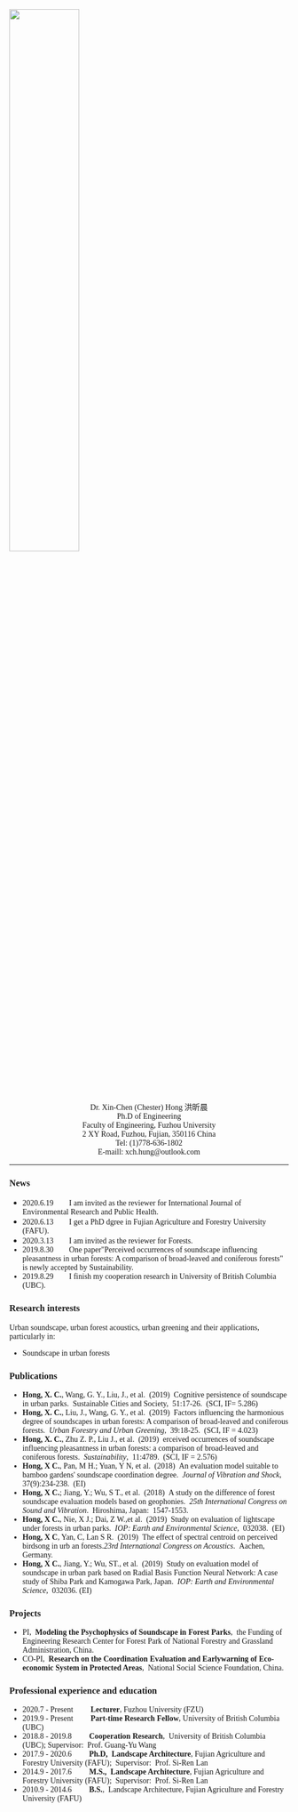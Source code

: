 <img src="https://github.com/xinchenhong/xinchenhong.github.io/blob/master/IMG_4002.png" width="50%" height="50%">

<p align="center">
        <font face="Time New Roman" >Dr. Xin-Chen (Chester) Hong  洪昕晨</font>
        <br>
        <font face="Time New Roman" >Ph.D of Engineering</font>
        <br>
        <font face="Time New Roman" >Faculty of Engineering, Fuzhou University</font>
        <br>
        <font face="Time New Roman" >2 XY Road, Fuzhou, Fujian, 350116 China</font>
        <br>
        <font face="Time New Roman" >Tel: (1)778-636-1802</font>
        <br>
        <font face="Time New Roman" > E-maill: xch.hung@outlook.com</font>
 </p>

****


### <font face="Time New Roman" >News</font>
- <font face="Time New Roman" >2020.6.19&emsp;&emsp;I am invited as the reviewer for International Journal of Environmental Research and Public Health.</font>
- <font face="Time New Roman" >2020.6.13&emsp;&emsp;I get a PhD dgree in Fujian Agriculture and Forestry University (FAFU). </font>
- <font face="Time New Roman" >2020.3.13&emsp;&emsp;I am invited as the reviewer for Forests.
- <font face="Time New Roman" >2019.8.30&emsp;&emsp;One paper"Perceived occurrences of soundscape influencing pleasantness in urban forests: A comparison of broad-leaved and coniferous forests" is newly accepted by Sustainability.</font>
- <font face="Time New Roman" >2019.8.29&emsp;&emsp;I finish my cooperation research in University of British Columbia (UBC).</font>


### <font face="Time New Roman" >Research interests</font>
<font face="Time New Roman" >Urban soundscape, urban forest acoustics, urban greening and their applications, particularly in:</font> 
<br> 
- <font face="Time New Roman" >Soundscape in urban forests</font>

### <font face="Time New Roman" >Publications</font>
- <font face="Time New Roman" ><b>Hong, X. C.</b></font>, <font face="Time New Roman" >Wang, G. Y., Liu, J., et al. (2019) Cognitive persistence of soundscape in urban parks. Sustainable Cities and Society, 51:17-26. (SCI, IF= 5.286)</font>
- **Hong, X. C.**, Liu, J., Wang, G. Y., et al. (2019) Factors influencing the harmonious degree of soundscapes in urban forests: A comparison of broad-leaved and coniferous forests. _Urban Forestry and Urban Greening_, 39:18-25. (SCI, IF = 4.023)
- **Hong, X. C.**, Zhu Z. P., Liu J., et al. (2019) erceived occurrences of soundscape influencing pleasantness in urban forests: a comparison of broad-leaved and coniferous forests. _Sustainability_, 11:4789. (SCI, IF = 2.576)
- **Hong, X C.**, Pan, M H.; Yuan, Y N, et al. (2018) An evaluation model suitable to bamboo gardens' soundscape coordination degree. _Journal of Vibration and Shock_, 37(9):234-238. (EI)
- **Hong, X C.**; Jiang, Y.; Wu, S T., et al. (2018) A study on the difference of forest soundscape evaluation models based on geophonies. _25th International Congress on Sound and Vibration_. Hiroshima, Japan: 1547-1553. 
- **Hong, X C.**, Nie, X J.; Dai, Z W.,et al. (2019) Study on evaluation of lightscape under forests in urban parks. _IOP: Earth and Environmental Science_, 032038. (EI)
- **Hong, X C**, Yan, C, Lan S R. (2019) The effect of spectral centroid on perceived birdsong in urb an forests._23rd International Congress on Acoustics_. Aachen, Germany. 
- **Hong, X C.**, Jiang, Y.; Wu, ST., et al. (2019) Study on evaluation model of soundscape in urban park based on Radial Basis Function Neural Network: A case study of Shiba Park and Kamogawa Park, Japan. _IOP: Earth and Environmental Science_, 032036. (EI)

### <font face="Time New Roman" >Projects</font>
- PI, **Modeling the Psychophysics of Soundscape in Forest Parks**, the Funding of Engineering Research Center for Forest Park of National Forestry and Grassland Administration, China.
- CO-PI, **Research on the Coordination Evaluation and Earlywarning of Eco-economic System in Protected Areas**, National Social Science Foundation, China.

### <font face="Time New Roman" >Professional experience and education</font>
- 2020.7 - Present &emsp;&emsp;**Lecturer**, Fuzhou University (FZU)
- 2019.9 - Present &emsp;&emsp;**Part-time Research Fellow**, University of British Columbia (UBC)
- 2018.8 - 2019.8 &emsp;&emsp;**Cooperation Research**, University of British Columbia (UBC); Supervisor: Prof. Guang-Yu Wang
- 2017.9 - 2020.6 &emsp;&emsp;**Ph.D, Landscape Architecture**, Fujian Agriculture and Forestry University (FAFU); Supervisor: Prof. Si-Ren Lan
- 2014.9 - 2017.6 &emsp;&emsp;**M.S., Landscape Architecture**, Fujian Agriculture and Forestry University (FAFU); Supervisor: Prof. Si-Ren Lan
- 2010.9 - 2014.6 &emsp;&emsp;**B.S.**, Landscape Architecture, Fujian Agriculture and Forestry University (FAFU)




